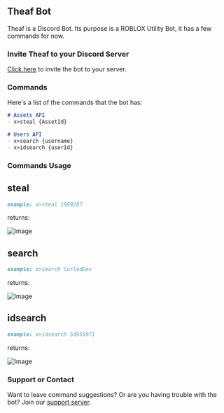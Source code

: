 ## Theaf Bot

Theaf is a Discord Bot. Its purpose is a ROBLOX Utility Bot, it has a few commands for now.

### Invite Theaf to your Discord Server

[Click here](https://discord.com/api/oauth2/authorize?client_id=768459185020600320&permissions=8&scope=bot) to invite the bot to your server.

### Commands

Here's a list of the commands that the bot has:

```markdown
# Assets API
- x>steal {AssetId}

# Users API
- x>search {username}
- x>idsearch {userId}
```

### Commands Usage
## steal
```markdown
example: x>steal 1989287
```
returns:

![Image](https://www.healy.ga/-/ogBh2WtV.png)

## search
```markdown
example: x>search CurledDev
```

returns:

![Image](https://www.healy.ga/-/mqMUO2fr.png)

## idsearch
```markdown
example: x>idsearch 54955971
```

returns:

![Image](https://www.healy.ga/-/6QUn8jQG.png)

### Support or Contact

Want to leave command suggestions? Or are you having trouble with the bot? Join our [support server](https://discord.gg/3Ssc9PT/).
